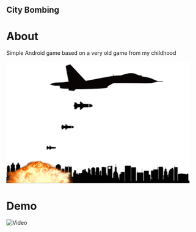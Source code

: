 ## City Bombing

# About

Simple Android game based on a very old game from my childhood

<img src="./app/src/main/res/drawable-xxxhdpi/bg_main_background.png" alt="background" width="auto" height="320">

# Demo

![Video](https://www.youtube.com/watch?v=QrzqIfF1tFg)
